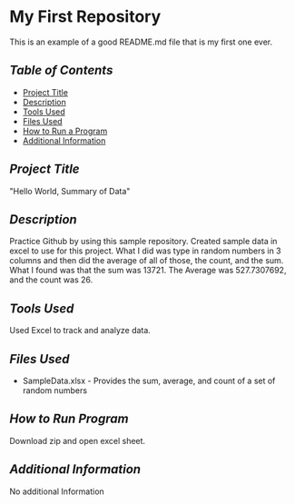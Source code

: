 # **My First Repository**
This is an example of a good README.md file that is my first one ever.

## _Table of Contents_

- [Project Title](#project-title)
- [Description](#description)
- [Tools Used](#tools-used)
- [Files Used](#files-used)
- [How to Run a Program](#how-to-run-program)
- [Additional Information](#additional-information)

## _Project Title_

"Hello World, Summary of Data"

## _Description_

Practice Github by using this sample repository. Created sample data in excel to use for this project. What I did was type in random numbers in 3 columns and then did the average of all of those, the count, and the sum. What I found was that the sum was 13721. The Average was 527.7307692, and the count was 26.


## _Tools Used_

Used Excel to track and analyze data.

## _Files Used_

- SampleData.xlsx - Provides the sum, average, and count of a set of random numbers

## _How to Run Program_

Download zip and open excel sheet. 

## _Additional Information_

No additional Information
